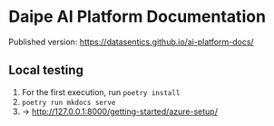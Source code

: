 # Daipe AI Platform Documentation

Published version: https://datasentics.github.io/ai-platform-docs/


## Local testing

1. For the first execution, run `poetry install`
2. `poetry run mkdocs serve`
3. -> http://127.0.0.1:8000/getting-started/azure-setup/
